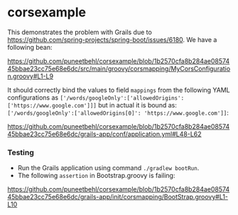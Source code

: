 # corsexample

This demonstrates the problem with Grails due to https://github.com/spring-projects/spring-boot/issues/6180. We have a following bean:

https://github.com/puneetbehl/corsexample/blob/1b2570cfa8b284ae0857445bbae23cc75e68e6dc/src/main/groovy/corsmapping/MyCorsConfiguration.groovy#L1-L9

It should correctly bind the values to field `mappings` from the following YAML configurations as `['/words/googleOnly':['allowedOrigins': ['https://www.google.com']]]` but in actual it is bound as: `['/words/googleOnly':['allowedOrigins[0]': 'https://www.google.com']]`:

https://github.com/puneetbehl/corsexample/blob/1b2570cfa8b284ae0857445bbae23cc75e68e6dc/grails-app/conf/application.yml#L48-L62

### Testing

* Run the Grails application using command `./gradlew bootRun`.
* The following `assertion` in Bootstrap.groovy is failing:

https://github.com/puneetbehl/corsexample/blob/1b2570cfa8b284ae0857445bbae23cc75e68e6dc/grails-app/init/corsmapping/BootStrap.groovy#L1-L10
